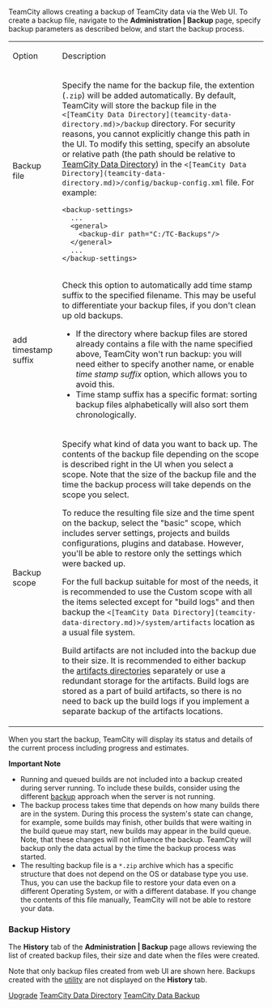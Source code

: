 [//]: # (title: Creating Backup from TeamCity Web UI)
[//]: # (auxiliary-id: Creating Backup from TeamCity Web UI)

TeamCity allows creating a backup of TeamCity data via the Web UI. To create a backup file, navigate to the __Administration | Backup__ page, specify backup parameters as described below, and start the backup process.

<table><tr>

<td>

Option

</td>

<td>

Description

</td></tr><tr>

<td>

Backup file


</td>

<td>

Specify the name for the backup file, the extention (`.zip`) will be added automatically. By default, TeamCity will store the backup file in the `<[TeamCity Data Directory](teamcity-data-directory.md)>/backup` directory. For security reasons, you cannot explicitly change this path in the UI. To modify this setting, specify an absolute or relative path (the path should be relative to [TeamCity Data Directory](teamcity-data-directory.md)) in the `<[TeamCity Data Directory](teamcity-data-directory.md)>/config/backup-config.xml` file. For example:

```Shell
<backup-settings>
  ...
  <general>
    <backup-dir path="C:/TC-Backups"/>
  </general>
  ...
</backup-settings>
```

</td></tr><tr>

<td>

add timestamp suffix

</td>

<td>

Check this option to automatically add time stamp suffix to the specified filename. This may be useful to differentiate your backup files, if you don't clean up old backups.

<note>

* If the directory where backup files are stored already contains a file with the name specified above, TeamCity won't run backup: you will need either to specify another name, or enable _time stamp suffix_ option, which allows you to avoid this.
* Time stamp suffix has a specific format: sorting backup files alphabetically will also sort them chronologically.
</note>
  
</td></tr><tr>

<td id="backup-scope">

<anchor name="CreatingBackupfromTeamCityWebUI-backup_scope"/>

Backup scope

</td>

<td>

Specify what kind of data you want to back up. The contents of the backup file depending on the scope is described right in the UI when you select a scope. Note that the size of the backup file and the time the backup process will take depends on the scope you select.

To reduce the resulting file size and the time spent on the backup, select the "basic" scope, which includes server settings, projects and builds configurations, plugins and database. However, you'll be able to restore only the settings which were backed up.

For the full backup suitable for most of the needs, it is recommended to use the Custom scope with all the items selected except for "build logs" and then backup the `<[TeamCity Data Directory](teamcity-data-directory.md)>/system/artifacts` location as a usual file system.

Build artifacts are not included into the backup due to their size. It is recommended to either backup the [artifacts directories](teamcity-configuration-and-maintenance.md) separately or use a redundant storage for the artifacts. Build logs are stored as a part of build artifacts, so there is no need to back up the build logs if you implement a separate backup of the artifacts locations.

</td></tr></table>

When you start the backup, TeamCity will display its status and details of the current process including progress and estimates.

<note>

__Important Note__

* Running and queued builds are not included into a backup created during server running. To include these builds, consider using the different [backup](creating-backup-via-maintaindb-command-line-tool.md) approach when the server is not running.
* The backup process takes time that depends on how many builds there are in the system. During this process the system's state can change, for example, some builds may finish, other builds that were waiting in the build queue may start, new builds may appear in the build queue. Note, that these changes will not influence the backup. TeamCity will backup only the data actual by the time the backup process was started.
* The resulting backup file is a `*.zip` archive which has a specific structure that does not depend on the OS or database type you use. Thus, you can use the backup file to restore your data even on a different Operating System, or with a different database. If you change the contents of this file manually, TeamCity will not be able to restore your data.

</note>


### Backup History

The __History__ tab of the __Administration | Backup__ page allows reviewing the list of created backup files, their size and date when the files were created.

Note that only backup files created from web UI are shown here. Backups created with the [utility](creating-backup-via-maintaindb-command-line-tool.md) are not displayed on the __History__ tab.

 <seealso>
        <category ref="installation">
            <a href="upgrading-teamcity-server-and-agents.md">Upgrade</a>
        </category>
        <category ref="concepts">
            <a href="teamcity-data-directory.md">TeamCity Data Directory</a>
        </category>
        <category ref="admin-guide">
            <a href="teamcity-data-backup.md">TeamCity Data Backup</a>
        </category>
</seealso>